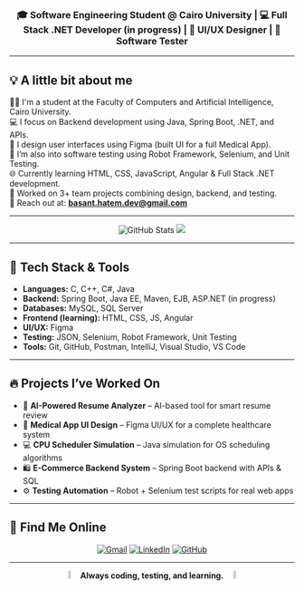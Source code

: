 <h3 align="center">🎓 Software Engineering Student @ Cairo University | 💻 Full Stack .NET Developer (in progress) | 🎨 UI/UX Designer | 🧪 Software Tester</h3>

---

## 💡 A little bit about me

👩‍🎓 I'm a student at the Faculty of Computers and Artificial Intelligence, Cairo University.  
💻 I focus on Backend development using Java, Spring Boot, .NET, and APIs.  
🎨 I design user interfaces using Figma (built UI for a full Medical App).  
🧪 I’m also into software testing using Robot Framework, Selenium, and Unit Testing.  
🌐 Currently learning HTML, CSS, JavaScript, Angular & Full Stack .NET development.  
🤝 Worked on 3+ team projects combining design, backend, and testing.  
📧 Reach out at: **basant.hatem.dev@gmail.com**

---

<p align="center">
  <img src="https://github-readme-stats.vercel.app/api?username=basant-hatem&show_icons=true&theme=radical" alt="GitHub Stats">
  <img src="https://github-readme-stats.vercel.app/api/top-langs/?username=basant-hatem&layout=compact&theme=radical">
</p>

---

## 🚀 Tech Stack & Tools

- **Languages:** C, C++, C#, Java  
- **Backend:** Spring Boot, Java EE, Maven, EJB, ASP.NET (in progress)  
- **Databases:** MySQL, SQL Server  
- **Frontend (learning):** HTML, CSS, JS, Angular  
- **UI/UX:** Figma  
- **Testing:** JSON, Selenium, Robot Framework, Unit Testing  
- **Tools:** Git, GitHub, Postman, IntelliJ, Visual Studio, VS Code  

---

## 🔥 Projects I’ve Worked On

- 🧠 **AI-Powered Resume Analyzer** – AI-based tool for smart resume review  
- 🏥 **Medical App UI Design** – Figma UI/UX for a complete healthcare system  
- 💻 **CPU Scheduler Simulation** – Java simulation for OS scheduling algorithms  
- 🛍️ **E-Commerce Backend System** – Spring Boot backend with APIs & SQL  
- ⚙️ **Testing Automation** – Robot + Selenium test scripts for real web apps

---

## 📌 Find Me Online

<p align="center">
  <a href="mailto:basant.hatem.dev@gmail.com"><img src="https://img.icons8.com/color/32/000000/gmail.png" alt="Gmail"/></a>
  <a href="https://www.linkedin.com/in/basant-hatem/"><img src="https://img.icons8.com/color/32/000000/linkedin.png" alt="LinkedIn"/></a>
  <a href="https://github.com/basant-hatem"><img src="https://img.icons8.com/ios-filled/32/000000/github.png" alt="GitHub"/></a>
</p>

---

<div align="center">
  <img src="https://raw.githubusercontent.com/Tarikul-Islam-Anik/Animated-Fluent-Emojis/master/Emojis/Smilies/Party%20Popper.png" width="6%"/>
  <strong>Always coding, testing, and learning.</strong>
  <img src="https://raw.githubusercontent.com/Tarikul-Islam-Anik/Animated-Fluent-Emojis/master/Emojis/Objects/Laptop.png" width="6%"/>
</div>
